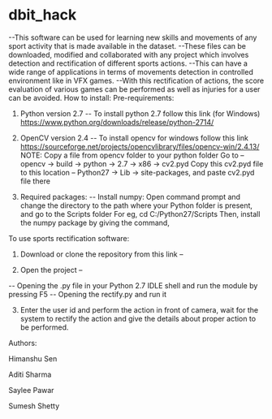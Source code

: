 # dbit_hack
--This software can be used for learning new skills and movements of any sport activity that is made available in the dataset. 
--These files can be downloaded, modified and collaborated with any project which involves detection and rectification of different sports actions. 
--This can have a wide range of applications in terms of movements detection in controlled environment like in VFX games. 
--With this rectification of actions, the score evaluation of various games can be performed as well as injuries for a user can be avoided.
How to install:
Pre-requirements:
1.	Python version 2.7
-- To install python 2.7 follow this link (for Windows) https://www.python.org/downloads/release/python-2714/

2.	OpenCV version 2.4
-- To install opencv for windows follow this link https://sourceforge.net/projects/opencvlibrary/files/opencv-win/2.4.13/
NOTE: Copy a file from opencv folder to your python folder
	      Go to – opencv -> build -> python -> 2.7 -> x86 -> cv2.pyd
	      Copy this cv2.pyd file to this location – 
	      Python27 -> Lib -> site-packages, and paste cv2.pyd file there 
3.    Required packages:
	-- Install numpy:
Open command prompt and change the directory to the path where your Python folder is present, and go to the Scripts folder
For eg,    cd C:/Python27/Scripts
Then, install the numpy package by giving the command, 
	 
To use sports rectification software:
1.	Download or clone the repository from this link –




2.	Open the project – 

-- Opening the .py file in your Python 2.7 IDLE shell and run the module by pressing F5
-- Opening the rectify.py and run it

3.	Enter the user id and perform the action in front of camera, wait for the system to rectify the action and give the details about proper action to be performed.
 
Authors:

Himanshu Sen

Aditi Sharma

Saylee Pawar

Sumesh Shetty
